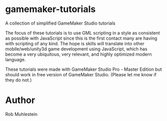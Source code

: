 gamemaker-tutorials
===================

A collection of simplified GameMaker Studio tutorials

The focus of these tutorials is to use GML scripting in a style as consistent
as possible with JavaScript since this is the first contact many are having
with scripting of any kind. The hope is skills will translate into
other mobile/web/unity3d game development using JavaScript, which has become
a very ubiquitous, very relevant, and highly optimized modern language.

These tutorials were made with GameMaker Studio Pro - Master Edition but
should work in free version of GameMaker Studio. (Please let me know if
they do not.)

Author
======
Rob Muhlestein
